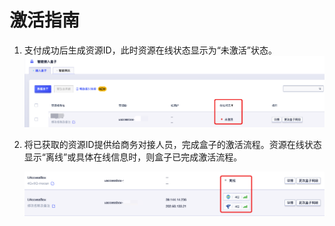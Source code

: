 # 激活指南

1. 支付成功后生成资源ID，此时资源在线状态显示为“未激活”状态。<img src="../images/activate1.png" style="zoom:70%;" />

   

2. 将已获取的资源ID提供给商务对接人员，完成盒子的激活流程。资源在线状态显示“离线”或具体在线信息时，则盒子已完成激活流程。

   ![](../images/activate2.png)

